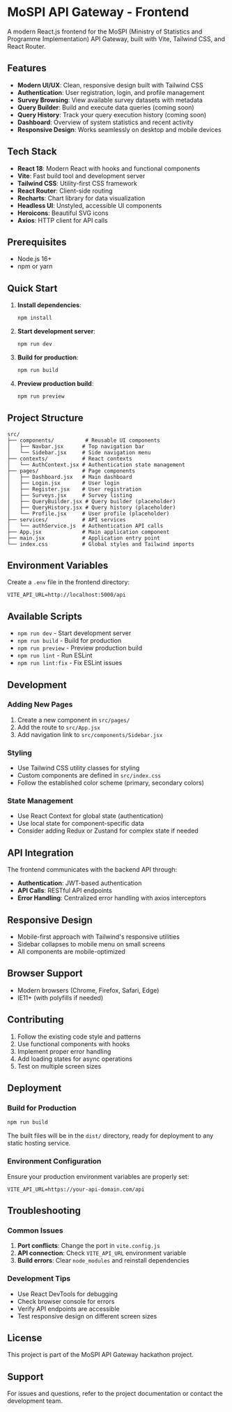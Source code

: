 # MoSPI API Gateway - Frontend

A modern React.js frontend for the MoSPI (Ministry of Statistics and Programme Implementation) API Gateway, built with Vite, Tailwind CSS, and React Router.

## Features

- **Modern UI/UX**: Clean, responsive design built with Tailwind CSS
- **Authentication**: User registration, login, and profile management
- **Survey Browsing**: View available survey datasets with metadata
- **Query Builder**: Build and execute data queries (coming soon)
- **Query History**: Track your query execution history (coming soon)
- **Dashboard**: Overview of system statistics and recent activity
- **Responsive Design**: Works seamlessly on desktop and mobile devices

## Tech Stack

- **React 18**: Modern React with hooks and functional components
- **Vite**: Fast build tool and development server
- **Tailwind CSS**: Utility-first CSS framework
- **React Router**: Client-side routing
- **Recharts**: Chart library for data visualization
- **Headless UI**: Unstyled, accessible UI components
- **Heroicons**: Beautiful SVG icons
- **Axios**: HTTP client for API calls

## Prerequisites

- Node.js 16+ 
- npm or yarn

## Quick Start

1. **Install dependencies**:
   ```bash
   npm install
   ```

2. **Start development server**:
   ```bash
   npm run dev
   ```

3. **Build for production**:
   ```bash
   npm run build
   ```

4. **Preview production build**:
   ```bash
   npm run preview
   ```

## Project Structure

```
src/
├── components/          # Reusable UI components
│   ├── Navbar.jsx      # Top navigation bar
│   └── Sidebar.jsx     # Side navigation menu
├── contexts/           # React contexts
│   └── AuthContext.jsx # Authentication state management
├── pages/              # Page components
│   ├── Dashboard.jsx   # Main dashboard
│   ├── Login.jsx       # User login
│   ├── Register.jsx    # User registration
│   ├── Surveys.jsx     # Survey listing
│   ├── QueryBuilder.jsx # Query builder (placeholder)
│   ├── QueryHistory.jsx # Query history (placeholder)
│   └── Profile.jsx     # User profile (placeholder)
├── services/           # API services
│   └── authService.js  # Authentication API calls
├── App.jsx             # Main application component
├── main.jsx            # Application entry point
└── index.css           # Global styles and Tailwind imports
```

## Environment Variables

Create a `.env` file in the frontend directory:

```env
VITE_API_URL=http://localhost:5000/api
```

## Available Scripts

- `npm run dev` - Start development server
- `npm run build` - Build for production
- `npm run preview` - Preview production build
- `npm run lint` - Run ESLint
- `npm run lint:fix` - Fix ESLint issues

## Development

### Adding New Pages

1. Create a new component in `src/pages/`
2. Add the route to `src/App.jsx`
3. Add navigation link to `src/components/Sidebar.jsx`

### Styling

- Use Tailwind CSS utility classes for styling
- Custom components are defined in `src/index.css`
- Follow the established color scheme (primary, secondary colors)

### State Management

- Use React Context for global state (authentication)
- Use local state for component-specific data
- Consider adding Redux or Zustand for complex state if needed

## API Integration

The frontend communicates with the backend API through:

- **Authentication**: JWT-based authentication
- **API Calls**: RESTful API endpoints
- **Error Handling**: Centralized error handling with axios interceptors

## Responsive Design

- Mobile-first approach with Tailwind's responsive utilities
- Sidebar collapses to mobile menu on small screens
- All components are mobile-optimized

## Browser Support

- Modern browsers (Chrome, Firefox, Safari, Edge)
- IE11+ (with polyfills if needed)

## Contributing

1. Follow the existing code style and patterns
2. Use functional components with hooks
3. Implement proper error handling
4. Add loading states for async operations
5. Test on multiple screen sizes

## Deployment

### Build for Production

```bash
npm run build
```

The built files will be in the `dist/` directory, ready for deployment to any static hosting service.

### Environment Configuration

Ensure your production environment variables are properly set:

```env
VITE_API_URL=https://your-api-domain.com/api
```

## Troubleshooting

### Common Issues

1. **Port conflicts**: Change the port in `vite.config.js`
2. **API connection**: Check `VITE_API_URL` environment variable
3. **Build errors**: Clear `node_modules` and reinstall dependencies

### Development Tips

- Use React DevTools for debugging
- Check browser console for errors
- Verify API endpoints are accessible
- Test responsive design on different screen sizes

## License

This project is part of the MoSPI API Gateway hackathon project.

## Support

For issues and questions, refer to the project documentation or contact the development team.
